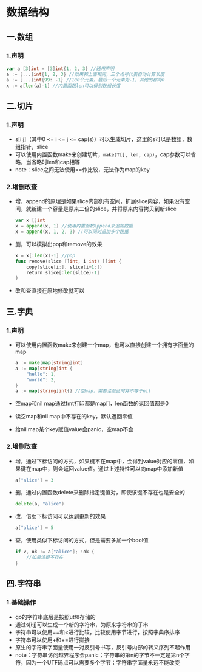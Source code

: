 # 数据结构

## 一.数组

### 1.声明

```go
var a [3]int = [3]int{1, 2, 3} //通用声明
a := [...]int{1, 2, 3} //效果和上面相同，三个点号代表自动计算长度
a := [...]int{99: -1} //100个元素，最后一个元素为-1，其他的都为0
x := a[len(a)-1] //内置函数len可以得到数组长度
```

## 二.切片

### 1.声明

* s\[i:j]（其中0 <= i <= j <= cap(s)）可以生成切片，这里的s可以是数组，数组指针，slice
* 可以使用内置函数make来创建切片，`make(T[], len, cap)`，cap参数可以省略，当省略时len和cap相等
* note：slice之间无法使用==作比较，无法作为map的key

### 2.增删改查

*   增，append的原理是如果slice内部仍有空间，扩展slice内容，如果没有空间，就新建一个容量是原来二倍的slice，并将原来内容拷贝到新slice

    ```go
    var x []int
    x = append(x, 1) //使用内置函数append来追加数据
    x = append(x, 1, 2, 3) //可以同时追加多个数据
    ```
*   删，可以模拟出pop和remove的效果

    ```go
    x = x[:len(x)-1] //pop
    func remove(slice []int, i int) []int {
        copy(slice[i:], slice[i+1:])
        return slice[:len(slice)-1]
    }
    ```
* 改和查直接在原地修改就可以

## 三.字典

### 1.声明

*   可以使用内置函数make来创建一个map，也可以直接创建一个拥有字面量的map

    ```go
    a := make(map[string]int)
    a := map[string]int {
        "hello": 1,
        "world": 2,
    }
    a := map[string]int{} //空map，需要注意此时并不等于nil
    ```
* 空map和nil map通过fmt打印都是map\[]，len函数的返回值都是0
* 读空map和nil map中不存在的key，默认返回零值
* 给nil map某个key赋值value会panic，空map不会

### 2.增删改查

*   增，通过下标访问的方式，如果键不在map中，会得到value对应的零值，如果键在map中，则会返回value值。通过上述特性可以向map中添加新值

    ```go
    a["alice"] = 3
    ```
*   删，通过内置函数delete来删除指定键值对，即使该键不存在也是安全的

    ```go
    delete(a, "alice")
    ```
*   改，借助下标访问可以达到更新的效果

    ```go
    a["alice"] = 5
    ```
*   查，使用类似下标访问的方式，但是需要多加一个bool值

    ```go
    if v, ok := a["alice"]; !ok {
        //如果该键不存在
    }
    ```

## 四.字符串

### 1.基础操作

* go的字符串底层是按照utf8存储的
* 通过s\[i:j]可以生成一个新的字符串，为原来字符串的子串
* 字符串可以使用==和<进行比较，比较使用字节进行，按照字典序排序
* 字符串可以使用+和+=进行拼接
* 原生的字符串字面量使用一对反引号书写，反引号内部的转义序列不起作用
* note：字符串访问越界程序会panic；字符串的第n的字节不一定是第n个字符，因为一个UTF码点可以需要多个字节；字符串字面量永远不能改变
